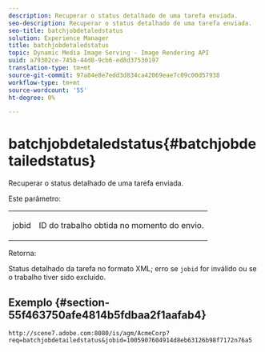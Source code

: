 ```yaml
---
description: Recuperar o status detalhado de uma tarefa enviada.
seo-description: Recuperar o status detalhado de uma tarefa enviada.
seo-title: batchjobdetaledstatus
solution: Experience Manager
title: batchjobdetaledstatus
topic: Dynamic Media Image Serving - Image Rendering API
uuid: a79302ce-745b-44d8-9cb6-ed8d37530197
translation-type: tm+mt
source-git-commit: 97a84e8e7edd3d834ca42069eae7c09c00d57938
workflow-type: tm+mt
source-wordcount: '55'
ht-degree: 0%

---
```



# batchjobdetaledstatus{#batchjobdetailedstatus}

Recuperar o status detalhado de uma tarefa enviada.

Este parâmetro:

<table id="simpletable_9C379451927C4058834640377C0BD7A0"> 
 <tr class="strow"> 
  <td class="stentry"> <p> <span class="codeph"> jobid  </span> </p> </td> 
  <td class="stentry"> <p>ID do trabalho obtida no momento do envio. </p> </td> 
 </tr> 
</table>

Retorna:

Status detalhado da tarefa no formato XML; erro se `jobid` for inválido ou se o trabalho tiver sido excluído.

## Exemplo {#section-55f463750afe4814b5fdbaa2f1aafab4}

`http://scene7.adobe.com:8080/is/agm/AcmeCorp?req=batchjobdetailedstatus&jobid=1005907604914d8eb63126b98f7172n76a5`
